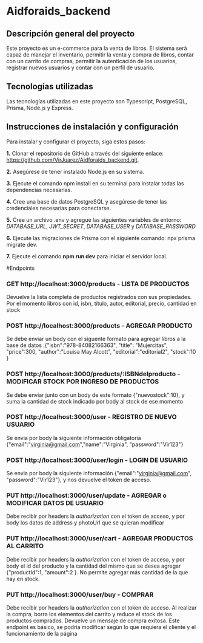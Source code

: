 # Aidforaids_backend

## Descripción general del proyecto
Este proyecto es un e-commerce para la venta de libros. El sistema será capaz de manejar el inventario, permitir la venta y compra de libros, contar con un carrito de compras, permitir la autenticación de los usuarios, registrar nuevos usuarios y contar con un perfil de usuario.

## Tecnologías utilizadas
Las tecnologías utilizadas en este proyecto son Typescript, PostgreSQL, Prisma, Node.js y Express.

## Instrucciones de instalación y configuración
Para instalar y configurar el proyecto, siga estos pasos:

**1.** Clonar el repositorio de GitHub a través del siguiente enlace: https://github.com/VirJuarez/Aidforaids_backend.git.

**2.** Asegúrese de tener instalado Node.js en su sistema.

**3.** Ejecute el comando npm install en su terminal para instalar todas las dependencias necesarias.

**4.** Cree una base de datos PostgreSQL y asegúrese de tener las credenciales necesarias para conectarse.

**5.** Cree un archivo .env y agregue las siguientes variables de entorno: *DATABASE_URL*, 
*JWT_SECRET*, *DATABASE_USER* y *DATABASE_PASSWORD*

**6.** Ejecute las migraciones de Prisma con el siguiente comando: npx prisma migrate dev.

**7.** Ejecute el comando **npm run dev** para iniciar el servidor local.

#Endpoints

### GET http://localhost:3000/products - LISTA DE PRODUCTOS

Devuelve la lista completa de productos registrados con sus propiedades. Por el momento libros con id, isbn, título, autor, editorial, precio, cantidad en stock

### POST http://localhost:3000/products - AGREGAR PRODUCTO

Se debe enviar un body con el siguente formato para agregar libros a la base de datos .{"isbn":"978-84082166363", "title": "Mujercitas", "price":300, "author":"Louisa May Alcott", "editorial":"editorial2", "stock":10 } 

### POST http://localhost:3000/products/:ISBNdelproducto - MODIFICAR STOCK POR INGRESO DE PRODUCTOS

Se debe enviar junto con un body de este formato {"nuevostock":10}, y suma la cantidad de stock indicado por body al stock de ese momento

### POST http://localhost:3000/user - REGISTRO DE NUEVO USUARIO

Se envia por body la siguiente información obligatoria {"email":"virginia@gmail.com","name":"Virginia", "password":"Vir123"}

### POST http://localhost:3000/user/login - LOGIN DE USUARIO

Se envia por body la siquiente información {"email":"virginia@gmail.com", "password":"Vir123"}, y nos devuelve el token de acceso.

### PUT http://localhost:3000/user/update - AGREGAR o MODIFICAR DATOS DE USUARIO

Debe recibir por headers la *authorization* con el token de acceso, y por body los datos de address y photoUrl que se quieran modificar

### PUT http://localhost:3000/user/cart - AGREGAR PRODUCTOS AL CARRITO

Debe recibir por headers la *authorization* con el token de acceso, y por body el id del producto y la cantidad del mismo que se desea agregar {"productId":1, "amount":2 }. No permite agregar más cantidad de la que hay en stock.

### PUT http://localhost:3000/user/buy - COMPRAR 

Debe recibir por headers la *authorization* con el token de acceso. Al realizar la compra, borra los elementos del carrito y reduce el stock de los productos comprados. Devuelve un mensaje de compra exitosa. Este endpoint es básico, se podría modificar según lo que requiera el cliente y el funcionamiento de la página









